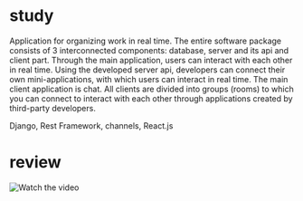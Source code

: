 # study

Application for organizing work in real time. The entire software package consists of 3 interconnected components: database, server and its api and client part. Through the main application, users can interact with each other in real time. Using the developed server api, developers can connect their own mini-applications, with which users can interact in real time. The main client application is chat.
All clients are divided into groups (rooms) to which you can connect to interact with each other through applications created by third-party developers.

Django, Rest Framework, channels, React.js

# review

![Watch the video](https://youtu.be/e9YFOei1gbw)
